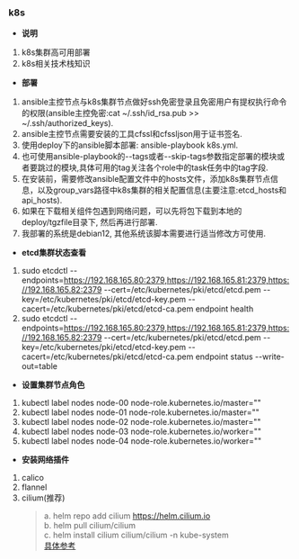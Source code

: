 ### k8s

- **说明**
1. k8s集群高可用部署
2. k8s相关技术栈知识

- **部署**
1. ansible主控节点与k8s集群节点做好ssh免密登录且免密用户有提权执行命令的权限(ansible主控免密:cat ~/.ssh/id_rsa.pub >> ~/.ssh/authorized_keys).
2. ansible主控节点需要安装的工具cfssl和cfssljson用于证书签名.
3. 使用deploy下的ansible脚本部署: ansible-playbook k8s.yml.
4. 也可使用ansible-playbook的--tags或者--skip-tags参数指定部署的模块或者要跳过的模块,具体可用的tag关注各个role中的task任务中的tag字段.
5. 在安装前，需要修改ansible配置文件中的hosts文件，添加k8s集群节点信息，以及group_vars路径中k8s集群的相关配置信息(主要注意:etcd_hosts和api_hosts).
6. 如果在下载相关组件包遇到网络问题，可以先将包下载到本地的deploy/tgzfile目录下, 然后再进行部署.
7. 我部署的系统是debian12, 其他系统该脚本需要进行适当修改方可使用.

- **etcd集群状态查看**
1. sudo etcdctl --endpoints=https://192.168.165.80:2379,https://192.168.165.81:2379,https://192.168.165.82:2379 --cert=/etc/kubernetes/pki/etcd/etcd.pem --key=/etc/kubernetes/pki/etcd/etcd-key.pem --cacert=/etc/kubernetes/pki/etcd/etcd-ca.pem endpoint health
2. sudo etcdctl --endpoints=https://192.168.165.80:2379,https://192.168.165.81:2379,https://192.168.165.82:2379 --cert=/etc/kubernetes/pki/etcd/etcd.pem --key=/etc/kubernetes/pki/etcd/etcd-key.pem --cacert=/etc/kubernetes/pki/etcd/etcd-ca.pem endpoint status --write-out=table


- **设置集群节点角色**
1. kubectl label nodes node-00 node-role.kubernetes.io/master=""
2. kubectl label nodes node-01 node-role.kubernetes.io/master=""
3. kubectl label nodes node-02 node-role.kubernetes.io/master=""
4. kubectl label nodes node-03 node-role.kubernetes.io/worker=""
5. kubectl label nodes node-04 node-role.kubernetes.io/worker=""

- **安装网络插件**
1. calico
2. flannel
3. cilium(推荐)  
   > a. helm repo add cilium https://helm.cilium.io  
   > b. helm pull cilium/cilium  
   > c. helm install cilium cilium/cilium -n kube-system  
   > [具体参考](https://docs.cilium.io/en/stable/network/servicemesh/gateway-api/gateway-api/#gs-gateway-api)
